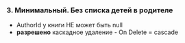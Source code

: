 ### 3. Минимальный. Без списка детей в родителе

- AuthorId у книги НЕ может быть null
- **разрешено** каскадное удаление - On Delete = cascade
